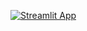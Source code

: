 [![Streamlit App](https://static.streamlit.io/badges/streamlit_badge_black_white.svg)](https://arib-employee-turnover.streamlit.app/)
